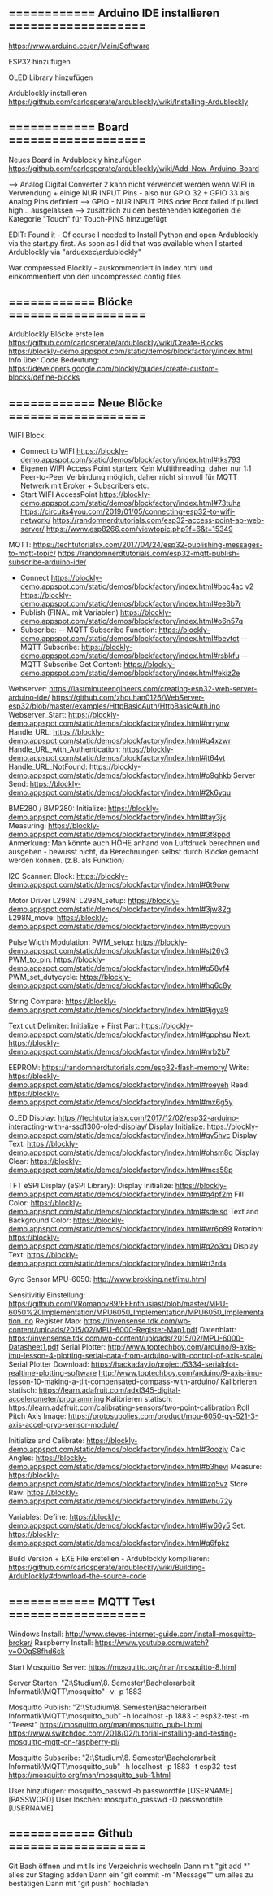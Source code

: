 ﻿## ============ Arduino IDE installieren ===================

https://www.arduino.cc/en/Main/Software

ESP32 hinzufügen

OLED Library hinzufügen

Ardublockly installieren
https://github.com/carlosperate/ardublockly/wiki/Installing-Ardublockly


## ============ Board ===================

Neues Board in Ardublockly hinzufügen
https://github.com/carlosperate/ardublockly/wiki/Add-New-Arduino-Board

--> Analog Digital Converter 2 kann nicht verwendet werden wenn WIFI in Verwendung
	+ einige NUR INPUT Pins - also nur GPIO 32 + GPIO 33 als Analog Pins definiert
--> GPIO - NUR INPUT PINS oder Boot failed if pulled high .. ausgelassen
--> zusätzlich zu den bestehenden kategorien die Kategorie "Touch" für Touch-PINS hinzugefügt	

EDIT: Found it - Of course I needed to Install Python and open Ardublockly via the start.py first.
As soon as I did that was available when I started Ardublockly via "arduexec\ardublockly"

War compressed Blockly - auskommentiert in index.html und einkommentiert von den uncompressed config files

## ============ Blöcke ===================

Ardublockly Blöcke erstellen
https://github.com/carlosperate/ardublockly/wiki/Create-Blocks
https://blockly-demo.appspot.com/static/demos/blockfactory/index.html
Info über Code Bedeutung: https://developers.google.com/blockly/guides/create-custom-blocks/define-blocks

## ============ Neue Blöcke ===================
WIFI Block:
- Connect to WIFI https://blockly-demo.appspot.com/static/demos/blockfactory/index.html#tks793
- Eigenen WIFI Access Point starten: Kein Multithreading, daher nur 1:1 Peer-to-Peer Verbindung möglich, daher nicht sinnvoll für MQTT Netwerk mit Broker + Subscribers etc.
- Start WIFI AccessPoint https://blockly-demo.appspot.com/static/demos/blockfactory/index.html#73tuha
	https://circuits4you.com/2019/01/05/connecting-esp32-to-wifi-network/
	https://randomnerdtutorials.com/esp32-access-point-ap-web-server/
	https://www.esp8266.com/viewtopic.php?f=6&t=15349	

MQTT: https://techtutorialsx.com/2017/04/24/esp32-publishing-messages-to-mqtt-topic/
https://randomnerdtutorials.com/esp32-mqtt-publish-subscribe-arduino-ide/
- Connect https://blockly-demo.appspot.com/static/demos/blockfactory/index.html#bpc4ac
	v2 https://blockly-demo.appspot.com/static/demos/blockfactory/index.html#ee8b7r
- Publish (FINAL mit Variablen) https://blockly-demo.appspot.com/static/demos/blockfactory/index.html#o6n57q
- Subscribe:
-- MQTT Subscribe Function: https://blockly-demo.appspot.com/static/demos/blockfactory/index.html#bevtot
-- MQTT Subscribe: https://blockly-demo.appspot.com/static/demos/blockfactory/index.html#rsbkfu
-- MQTT Subscribe Get Content: https://blockly-demo.appspot.com/static/demos/blockfactory/index.html#ekiz2e

Webserver:
https://lastminuteengineers.com/creating-esp32-web-server-arduino-ide/
https://github.com/zhouhan0126/WebServer-esp32/blob/master/examples/HttpBasicAuth/HttpBasicAuth.ino
Webserver_Start: https://blockly-demo.appspot.com/static/demos/blockfactory/index.html#nrrynw
Handle_URL: https://blockly-demo.appspot.com/static/demos/blockfactory/index.html#q4xzwr
Handle_URL_with_Authentication: https://blockly-demo.appspot.com/static/demos/blockfactory/index.html#jt64vt
Handle_URL_NotFound: https://blockly-demo.appspot.com/static/demos/blockfactory/index.html#o9ghkb
Server Send: https://blockly-demo.appspot.com/static/demos/blockfactory/index.html#2k6yqu

BME280 / BMP280:
Initialize: https://blockly-demo.appspot.com/static/demos/blockfactory/index.html#tay3jk
Measuring: https://blockly-demo.appspot.com/static/demos/blockfactory/index.html#3f8ppd
Anmerkung: Man könnte auch HÖHE anhand von Luftdruck berechnen und ausgeben - bewusst nicht, da Berechnungen selbst durch Blöcke gemacht werden können. (z.B. als Funktion)

I2C Scanner:
Block: https://blockly-demo.appspot.com/static/demos/blockfactory/index.html#6t9orw

Motor Driver L298N:
L298N_setup: https://blockly-demo.appspot.com/static/demos/blockfactory/index.html#3jw82g
L298N_move: https://blockly-demo.appspot.com/static/demos/blockfactory/index.html#ycoyuh

Pulse Width Modulation:
PWM_setup: https://blockly-demo.appspot.com/static/demos/blockfactory/index.html#st26y3
PWM_to_pin: https://blockly-demo.appspot.com/static/demos/blockfactory/index.html#q58vf4
PWM_set_dutycycle: https://blockly-demo.appspot.com/static/demos/blockfactory/index.html#hg6c8y

String Compare:
https://blockly-demo.appspot.com/static/demos/blockfactory/index.html#9jgya9

Text cut Delimiter: 
Initialize + First Part: https://blockly-demo.appspot.com/static/demos/blockfactory/index.html#gpphsu
Next: https://blockly-demo.appspot.com/static/demos/blockfactory/index.html#nrb2b7

EEPROM:
https://randomnerdtutorials.com/esp32-flash-memory/
Write: https://blockly-demo.appspot.com/static/demos/blockfactory/index.html#roeyeh
Read: https://blockly-demo.appspot.com/static/demos/blockfactory/index.html#mx6g5y

OLED Display:
https://techtutorialsx.com/2017/12/02/esp32-arduino-interacting-with-a-ssd1306-oled-display/
Display Initialize: https://blockly-demo.appspot.com/static/demos/blockfactory/index.html#gy5hvc
Display Text: https://blockly-demo.appspot.com/static/demos/blockfactory/index.html#ohsm8q
Display Clear: https://blockly-demo.appspot.com/static/demos/blockfactory/index.html#mcs58p

TFT eSPI Display (eSPI Library):
Display Initialize: https://blockly-demo.appspot.com/static/demos/blockfactory/index.html#q4pf2m
Fill Color: https://blockly-demo.appspot.com/static/demos/blockfactory/index.html#sdeisd
Text and Background Color: https://blockly-demo.appspot.com/static/demos/blockfactory/index.html#wr6p89
Rotation: https://blockly-demo.appspot.com/static/demos/blockfactory/index.html#q2o3cu
Display Text: https://blockly-demo.appspot.com/static/demos/blockfactory/index.html#rt3rda

Gyro Sensor MPU-6050:
http://www.brokking.net/imu.html

Sensitivitiy Einstellung: https://github.com/VRomanov89/EEEnthusiast/blob/master/MPU-6050%20Implementation/MPU6050_Implementation/MPU6050_Implementation.ino
Register Map: https://invensense.tdk.com/wp-content/uploads/2015/02/MPU-6000-Register-Map1.pdf
Datenblatt: https://invensense.tdk.com/wp-content/uploads/2015/02/MPU-6000-Datasheet1.pdf
Serial Plotter: http://www.toptechboy.com/arduino/9-axis-imu-lesson-4-plotting-serial-data-from-arduino-with-control-of-axis-scale/
Serial Plotter Download: https://hackaday.io/project/5334-serialplot-realtime-plotting-software
http://www.toptechboy.com/arduino/9-axis-imu-lesson-10-making-a-tilt-compensated-compass-with-arduino/
Kalibrieren statisch: https://learn.adafruit.com/adxl345-digital-accelerometer/programming
Kalibrieren statisch: https://learn.adafruit.com/calibrating-sensors/two-point-calibration
Roll Pitch Axis Image: https://protosupplies.com/product/mpu-6050-gy-521-3-axis-accel-gryo-sensor-module/

Initialize and Calibrate: https://blockly-demo.appspot.com/static/demos/blockfactory/index.html#3oozjv
Calc Angles: https://blockly-demo.appspot.com/static/demos/blockfactory/index.html#b3hevi
Measure: https://blockly-demo.appspot.com/static/demos/blockfactory/index.html#izq5vz
Store Raw: https://blockly-demo.appspot.com/static/demos/blockfactory/index.html#wbu72y

Variables:
Define: https://blockly-demo.appspot.com/static/demos/blockfactory/index.html#jw66y5
Set: https://blockly-demo.appspot.com/static/demos/blockfactory/index.html#q6fpkz


Build Version + EXE File erstellen - Ardublockly kompilieren: https://github.com/carlosperate/ardublockly/wiki/Building-Ardublockly#download-the-source-code

## ============ MQTT Test ===================

Windows Install: http://www.steves-internet-guide.com/install-mosquitto-broker/
Raspberry Install: https://www.youtube.com/watch?v=OOqS8fhd6ck

Start Mosquitto Server: https://mosquitto.org/man/mosquitto-8.html

Server Starten: "Z:\Studium\8. Semester\Bachelorarbeit Informatik\MQTT\mosquitto" -v -p 1883

Mosquitto Publish: "Z:\Studium\8. Semester\Bachelorarbeit Informatik\MQTT\mosquitto_pub" -h localhost -p 1883 -t esp32-test -m "Teeest"
https://mosquitto.org/man/mosquitto_pub-1.html
https://www.switchdoc.com/2018/02/tutorial-installing-and-testing-mosquitto-mqtt-on-raspberry-pi/

Mosquitto Subscribe: "Z:\Studium\8. Semester\Bachelorarbeit Informatik\MQTT\mosquitto_sub" -h localhost -p 1883 -t esp32-test
https://mosquitto.org/man/mosquitto_sub-1.html 

User hinzufügen: mosquitto_passwd -b passwordfile [USERNAME] [PASSWORD]
User löschen: mosquitto_passwd -D passwordfile [USERNAME]

## ============ Github ===================

Git Bash öffnen und mit ls ins Verzeichnis wechseln
Dann mit "git add *" alles zur Staging adden
Dann ein "git commit -m "Message"" um alles zu bestätigen
Dann mit "git push" hochladen
